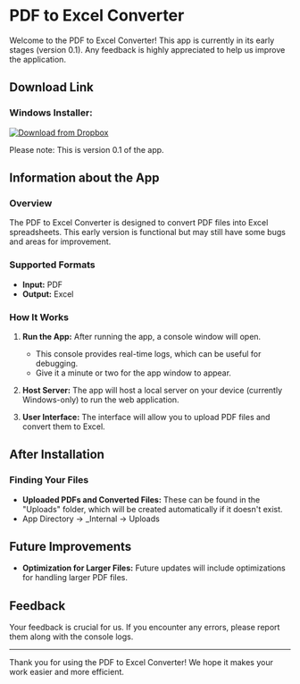 # PDF to Excel Converter

Welcome to the PDF to Excel Converter! This app is currently in its early stages (version 0.1). Any feedback is highly appreciated to help us improve the application.

## Download Link

### Windows Installer:
[![Download from Dropbox](https://img.shields.io/badge/Download-Dropbox-blue)](https://www.dropbox.com/scl/fi/wf0yldysmdg1qwb92xtxi/PDFConverter-Setup.exe?rlkey=x8s45mnd2h0on617ne3mp1wvh&st=8uwkh22w&dl=0)

Please note: This is version 0.1 of the app.

## Information about the App

### Overview
The PDF to Excel Converter is designed to convert PDF files into Excel spreadsheets. This early version is functional but may still have some bugs and areas for improvement.

### Supported Formats
- **Input:** PDF
- **Output:** Excel

### How It Works
1. **Run the App:** After running the app, a console window will open.
   - This console provides real-time logs, which can be useful for debugging.
   - Give it a minute or two for the app window to appear.
   
2. **Host Server:** The app will host a local server on your device (currently Windows-only) to run the web application.

3. **User Interface:** The interface will allow you to upload PDF files and convert them to Excel.

## After Installation

### Finding Your Files
- **Uploaded PDFs and Converted Files:** These can be found in the "Uploads" folder, which will be created automatically if it doesn't exist.
- App Directory -> _Internal -> Uploads

## Future Improvements
- **Optimization for Larger Files:** Future updates will include optimizations for handling larger PDF files.

## Feedback
Your feedback is crucial for us. If you encounter any errors, please report them along with the console logs.

---

Thank you for using the PDF to Excel Converter! We hope it makes your work easier and more efficient.
